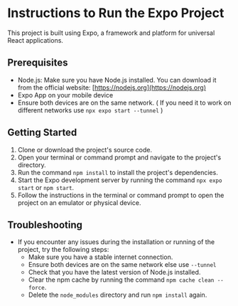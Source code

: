 # Instructions to Run the Expo Project

This project is built using Expo, a framework and platform for universal React applications.

## Prerequisites
- Node.js: Make sure you have Node.js installed. You can download it from the official website: [https://nodejs.org](https://nodejs.org)
- Expo App on your mobile device
- Ensure both devices are on the same network. ( If you need it to work on different networks use `npx expo start --tunnel` )


## Getting Started
1. Clone or download the project's source code. 
2. Open your terminal or command prompt and navigate to the project's directory.
3. Run the command `npm install` to install the project's dependencies.
4. Start the Expo development server by running the command `npx expo start` or `npm start`.
5. Follow the instructions in the terminal or command prompt to open the project on an emulator or physical device.

## Troubleshooting
- If you encounter any issues during the installation or running of the project, try the following steps:
    - Make sure you have a stable internet connection.
    - Ensure both devices are on the same network else use `--tunnel`
    - Check that you have the latest version of Node.js installed.
    - Clear the npm cache by running the command `npm cache clean --force`.
    - Delete the `node_modules` directory and run `npm install` again.

